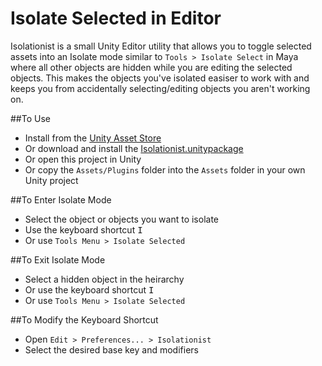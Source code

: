 # Isolate Selected in Editor

Isolationist is a small Unity Editor utility that allows you to toggle selected assets into an Isolate mode similar to `Tools > Isolate Select` in Maya where all other objects are hidden while you are editing the selected objects. This makes the objects you've isolated easiser to work with and keeps you from accidentally selecting/editing objects you aren't working on.

##To Use
- Install from the [Unity Asset Store](https://www.assetstore.unity3d.com/#!/content/57758) 
- Or download and install the [Isolationist.unitypackage](https://github.com/bjennings76/isolationist-unity/raw/master/Isolationist.unitypackage)
- Or open this project in Unity
- Or copy the `Assets/Plugins` folder into the `Assets` folder in your own Unity project

##To Enter Isolate Mode
- Select the object or objects you want to isolate
- Use the keyboard shortcut <kbd>I</kbd>
- Or use `Tools Menu > Isolate Selected`

##To Exit Isolate Mode
- Select a hidden object in the heirarchy
- Or use the keyboard shortcut <kbd>I</kbd>
- Or use `Tools Menu > Isolate Selected`

##To Modify the Keyboard Shortcut
- Open `Edit > Preferences... > Isolationist` 
- Select the desired base key and modifiers


